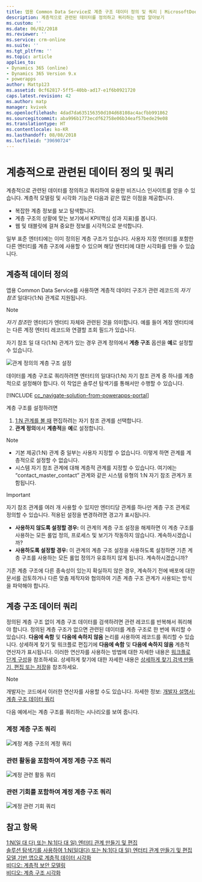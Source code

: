 ```yaml
---
title: 앱용 Common Data Service로 계층 구조 데이터 정의 및 쿼리 | MicrosoftDocs
description: 계층적으로 관련된 데이터를 정의하고 쿼리하는 방법 알아보기
ms.custom: ''
ms.date: 06/02/2018
ms.reviewer: ''
ms.service: crm-online
ms.suite: ''
ms.tgt_pltfrm: ''
ms.topic: article
applies_to:
- Dynamics 365 (online)
- Dynamics 365 Version 9.x
- powerapps
author: Mattp123
ms.assetid: 0cf62817-5ff5-40bb-ad17-e1f6b0921720
caps.latest.revision: 42
ms.author: matp
manager: kvivek
ms.openlocfilehash: 4dad7da635156350d104d68108ac4acfbb991862
ms.sourcegitcommit: aba996b1773ecdf62758e06b34eaf57bede29e08
ms.translationtype: HT
ms.contentlocale: ko-KR
ms.lasthandoff: 08/08/2018
ms.locfileid: "39690724"
---
```

# <a name="define-and-query-hierarchically-related-data"></a>계층적으로 관련된 데이터 정의 및 쿼리

계층적으로 관련된 데이터를 정의하고 쿼리하여 유용한 비즈니스 인사이트를 얻을 수 있습니다. 계층적 모델링 및 시각화 기능은 다음과 같은 많은 이점을 제공합니다.  
  
- 복잡한 계층 정보를 보고 탐색합니다.  
- 계층 구조의 상황에 맞는 보기에서 KPI(핵심 성과 지표)를 봅니다.  
- 웹 및 태블릿에 걸쳐 중요한 정보를 시각적으로 분석합니다.  
  
일부 표준 엔터티에는 이미 정의된 계층 구조가 있습니다. 사용자 지정 엔터티를 포함한 다른 엔터티를 계층 구조에 사용할 수 있으며 해당 엔터티에 대한 시각화를 만들 수 있습니다. 

## <a name="define-hierarchical-data"></a>계층적 데이터 정의

앱용 Common Data Service를 사용하면 계층적 데이터 구조가 관련 레코드의 *자기 참조* 일대다(1:N) 관계로 지원됩니다. 

> [!NOTE]
> *자기 참조*란 엔터티가 엔터티 자체와 관련된 것을 의미합니다. 예를 들어 계정 엔터티에는 다른 계정 엔터티 레코드와 연결할 조회 필드가 있습니다.

자기 참조 일 대 다(1:N) 관계가 있는 경우 관계 정의에서 **계층 구조** 옵션을 **예**로 설정할 수 있습니다.

![관계 정의의 계층 구조 설정](media/self-referential-relationship-car-solution-explorer.png)

데이터를 계층 구조로 쿼리하려면 엔터티의 일대다(1:N) 자기 참조 관계 중 하나를 계층적으로 설정해야 합니다. 이 작업은 솔루션 탐색기를 통해서만 수행할 수 있습니다.

[!INCLUDE [cc_navigate-solution-from-powerapps-portal](../../includes/cc_navigate-solution-from-powerapps-portal.md)]

계층 구조를 설정하려면  
  
1. [1:N 관계를 볼 때](create-edit-1n-relationships-solution-explorer.md#view-entity-relationships) 편집하려는 자기 참조 관계를 선택합니다.
2. **관계 정의**에서 **계층적**을 **예**로 설정합니다.  
  
> [!NOTE]
> - 기본 제공(1:N) 관계 중 일부는 사용자 지정할 수 없습니다. 이렇게 하면 관계를 계층적으로 설정할 수 없습니다.  
> - 시스템 자기 참조 관계에 대해 계층적 관계를 지정할 수 있습니다. 여기에는 “contact_master_contact” 관계와 같은 시스템 유형의 1:N 자기 참조 관계가 포함됩니다.  

> [!IMPORTANT]
> 자기 참조 관계를 여러 개 사용할 수 있지만 엔터티당 관계를 하나만 계층 구조 관계로 정의할 수 있습니다. 적용된 설정을 변경하려면 경고가 표시됩니다.
>
> - **사용하지 않도록 설정할 경우:** 이 관계의 계층 구조 설정을 해제하면 이 계층 구조를 사용하는 모든 롤업 정의, 프로세스 및 보기가 작동하지 않습니다. 계속하시겠습니까? 
> - **사용하도록 설정할 경우:** 이 관계의 계층 구조 설정을 사용하도록 설정하면 기존 계층 구조를 사용하는 모든 롤업 정의가 유효하지 않게 됩니다. 계속하시겠습니까?
>
> 기존 계층 구조에 다른 종속성이 있는지 확실하지 않은 경우, 계속하기 전에 배포에 대한 문서를 검토하거나 다른 맞춤 제작자와 협의하여 기존 계층 구조 관계가 사용되는 방식을 파악해야 합니다.

<a name="BKMK_Querydata"></a> 
  
## <a name="query-hierarchical-data"></a>계층 구조 데이터 쿼리  

정의된 계층 구조 없이 계층 구조 데이터를 검색하려면 관련 레코드를 반복해서 쿼리해야 합니다. 정의된 계층 구조가 없으면 관련된 데이터를 계층 구조로 한 번에 쿼리할 수 있습니다. **다음에 속함** 및 **다음에 속하지 않음** 논리를 사용하여 레코드를 쿼리할 수 있습니다. 상세하게 찾기 및 워크플로 편집기에 **다음에 속함** 및 **다음에 속하지 않음** 계층적 연산자가 표시됩니다. 이러한 연산자를 사용하는 방법에 대한 자세한 내용은 [워크플로 단계 구성](/flow/configure-workflow-steps#setting-conditions-for-workflow-actions)을 참조하세요. 상세하게 찾기에 대한 자세한 내용은 [상세하게 찾기 검색 만들기, 편집 또는 저장](https://docs.microsoft.com/dynamics365/customer-engagement/basics/save-advanced-find-search)을 참조하세요.  

> [!NOTE]
> 개발자는 코드에서 이러한 연산자를 사용할 수도 있습니다. 자세한 정보: [개발자 설명서: 계층 구조 데이터 쿼리](/dynamics365/customer-engagement/developer/org-service/query-hierarchical-data)
  
다음 예에서는 계층 구조를 쿼리하는 시나리오를 보여 줍니다.  
  
### <a name="query-account-hierarchy"></a>계정 계층 구조 쿼리  
  
![계정 계층 구조의 계정 쿼리](media/query-accounts.png)  
  
### <a name="query-account-hierarchy-including-related-activities"></a>관련 활동을 포함하여 계정 계층 구조 쿼리  
  
![계정 관련 활동 쿼리](media/query-account-related-activities.png)  
  
###  <a name="query-account-hierarchy-including-related-opportunities"></a>관련 기회를 포함하여 계정 계층 구조 쿼리  
  
![계정 관련 기회 쿼리](media/query-account-related-opportunities.png)  
  
## <a name="see-also"></a>참고 항목 
[1:N(일 대 다) 또는 N:1(다 대 일) 엔터티 관계 만들기 및 편집](create-edit-1n-relationships.md)<br />
[솔루션 탐색기를 사용하여 1:N(일대다) 또는 N:1(다 대 일) 엔터티 관계 만들기 및 편집](create-edit-1n-relationships-solution-explorer.md)<br />
[모델 기반 앱으로 계층적 데이터 시각화](visualize-hierarchical-data.md)<br />
[비디오: 계층적 보안 모델링](http://www.youtube.com/watch?v=kx5So32DrCo&index=10&list=PLC3591A8FE4ADBE07)<br />
[비디오: 계층 구조 시각화](http://www.youtube.com/watch?v=_dGBE6icLNw&index=9&list=PLC3591A8FE4ADBE07)
